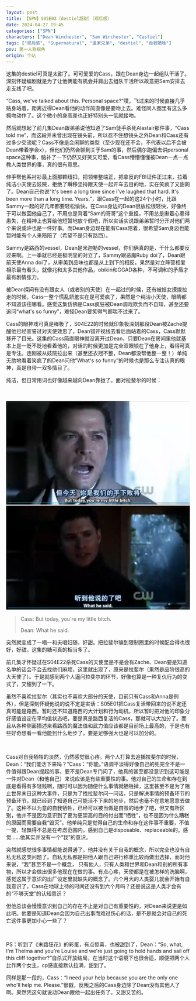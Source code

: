 ```yaml
---
layout: post
title: 【SPN】S05E03（destiel超甜）（观后感）
date: 2024-04-27 19:45
categories: ["SPN"]
characters: ["Dean Winchester", "Sam Winchester", "Castiel"]
tags: ["观后感", "Supernatural", "温家兄弟", "destiel", "自我牺牲"]
pov: 第一人称视角
origin: 个站
---
```


这集的destiel可真是太甜了。可可爱爱的Cass，跟在Dean身边一起组队干活了。深刻怀疑编剧就是为了让他俩能有机会并肩出去组队干活所以故意把Sam安排去走支线了吧。

“Cass, we've talked about this. Personal space?”噗，飞过来的时候直接几乎贴身站着，距离近得Dean看他的动作简直像是要吻上去。难怪同人图里有这么多拥吻动作了。这个微小的身高差也正好特别头一低就接吻。

然后就想起了前几集Dean跟弟弟说他知道了Sam徒手杀死Alastair那件事，“Cass told me”，而这段并未曾出现在镜头前，所以忍不住想镜头之外Dean和Cass还有过多少交流呢？Cass不像是会闲聊的类型（至少现在还不会，不代表以后不会被Dean带着学会x），但他们仍然会聊到关于Sam的事，然后偶尔跑偏去讲personal space这种事，脑补了一下仍然又好笑又可爱，看Cass懵懵懂懂被Dean一点一点教人类世界的事，真的很有意思。

伸手帮他系衬衫最上面那颗纽扣，把领带整端正，把拿反的FBI证件正过来，拉着纯洁小天使去妓院，拒绝了瞬移坚持跟天使一起开车去目的地，实在笑疯了又甜齁了。Dean自己也说“It's been a long time since I've laughed that hard. It's been more than a long time. Years.”，跟Cass在一起的这24个小时，比跟Sammy一起的好几年都要轻松愉快。在Cass身边的Dean很放松很轻快，好像终于可以做回他自己了，不用总是背着“Sam的哥哥”这个重担，不用总是揪着心患得患失，在精神上也算给他短暂地放个假吧，所以实话实说跟弟弟暂时分开对他们两个来说或许也是一件好事。而Dean身边现在能有Cass陪着，很希望Sam身边也能暂时能有个人来陪陪了（希望不是只有路西）。

Sammy是路西的vessel，Dean是米迦勒的vessel，你们俩真的是，干什么都要反过来啊。上一季就已经是极明显的对立了，Sammy跟恶魔Ruby doi了，Dean跟前天使Anna doi了，从审美到品味也都是从上到下的相反。果然是对立阵营相爱相杀最有看头，就像兆和太多其他作品，obikin和GGAD各种，不可调和的矛盾才最有剧情张力。

被Dean探问有没有跟女人（或者别的天使）在一起过的时候，还有被妓女撩拨拉走的时候，Cass一整个慌乱娇羞实在是可爱疯了，果然是个纯洁小天使，眼睛都不知道该往哪看。感觉这集仿佛是Cass疯狂被Dean调戏欺负而不自知，甚至还要追问“what's so funny”，难怪Dean要笑得气都喘不过来了。

Cass的眼神戏可真是棒极了，S04E22的时候就印象极深刻那段Dean被Zache提醒他已经宣誓过对天使效忠了，Dean错开视线去看后面站着的Cass，Cass默默移开了目光。这集的Cass简直眼神就没离开过Dean，只要Dean在房间里他就基本上是一眨不眨地看着他的，对话的时候更加是完全双眼锁在了他身上，看得可真是专注。连刚被从妓院拉出来（甚至还衣冠不整，Dean都没帮他整一整！）单纯无助地看着笑疯了的Dean问他“What's so funny”的时候也是那么专注认真的眼神，真是自带一双多情目了。

纯洁，但日常用词也好像越来越向Dean靠拢了。面对拉斐尔的时候：

<br><br>
![](https://raw.githubusercontent.com/junesirius/junesirius.github.io/master/assets/images/SPN/S05/2024-04-27-SPN-0503-1.jpg)
<br>
![](https://raw.githubusercontent.com/junesirius/junesirius.github.io/master/assets/images/SPN/S05/2024-04-27-SPN-0503-2.jpg)
<br>

> Cass: But today, you're my little bitch.
>
> Dean: What he said.

突然就变成了一唱一和夫唱妇随，好甜。把拉斐尔骗到限制圈里的时候配合得也很好，好甜。这集的糖可真的相当多了。

前几集才怀疑过在S04E22杀死Cass的天使里是不是会有Zache、Dean要是知道名单的话会不会去找他们麻烦，这里就出现了，原来是拉斐尔（果然是品阶很高的大天使了）。于是就感到两个人逼问拉斐尔的环节，好像也算是一种复仇行为的变式了，又甜到了一下。

虽然不喜欢拉斐尔（其实也不喜欢大部分的天使，目前只有Cass和Anna是例外），但是深刻怀疑他说的说不定是实话：S05E01把Cass复活带回来的说不定还真可能是路西。暂时还不知道路西的大计划和行为动机，所以暂时把对他的印象分好感值设定在平均值状态吧，要是真是路西复活的Cass，那就可以大加分了。而且从各种侧面描述来看路西的魔法值和武力值应该都是目前场上最高的，于是也有些好奇想看一看他能到什么地步了，要是足够强大也是可以加分的。

<br>

Cass对自我牺牲的淡然，仍然感觉很心疼。两个人打算去追捕拉斐尔的时候，Dean：“我们能活下来吗？”Cass：“你能。”语调平淡得好像自己的死完全不是一件值得跟Dean提起的事，要不是Dean专门问了，他真的甚至都没意识到这可能是一件对Dean（和他自己）来说应该是有些重要性的事。他对自己的生命和存在到底是看得有多轻贱啊，随时可以因为随便什么事情就牺牲掉，这里甚至不是为了阻止世界末日这种大事件，只是为了找拉斐尔问一问话，只是解决事情的预备环节的预备环节，就已经到了知道自己可能活不下来的地步，然后也毫不在意地愿意去做了。这种不以为意的自我牺牲，已经可以被当做是自毁的地步了吧，但又有所区别，他并不是因为意识到了要为更崇高的目的付出而“牺牲”，也不是因为什么糟糕的原因而需要自我“毁灭”。他单纯只是觉得自己的生命和存在这件事不重要，不值一提，轻飘得不总是在考虑范围内，感到自己是disposable、replaceable的。感觉……他其实并没有一个“我”的意识。

突然就感觉很多事情都能说得通了，他并没有关于自我的概念，所以完全也没有自私无私这类问题了。自私无私都是把他人跟自己进行称重比较而做出选择，而对他来说，“我”甚至不是一个概念， 只有他人，只有人类和世界和Dean和别的所有事物，所以才会做出很多他现在在做的事。有点心疼，天使都是在被怎样的洗脑啊，感觉这属于意识的出厂设定里就缺失的概念了。六个月大的人类婴儿就会开始有自我意识了，Cass在地球上待的时间还没有到六个月吗？还是说这是人类才会有的“不够天堂”的认知意识？

但他总该会慢慢意识到自己的存在不止是对自己有重要性的，对Dean来说更是如此吧。他要是知道Dean会因为自己出事而难过伤心的话，是不是就会对自己的死亡这件事更加小心一些了？

<br>

PS：听到了《末路狂花》的彩蛋，有点惊喜，也被甜到了，Dean：“So, what, I'm Thelma and you're Louise and we're just going to hold hands and sail off this cliff together?”自杀式开放结局，在当时这个语境下也很合适，顺便把两个人比作两个女主，cp感直接默认拉满，甜到了。

同样是那一段的，Cass：“I need your help because you are the only one who'll help me. Please.”很戳，反叛之后的Cass身边除了Dean没有其他人了啊。果然凭这句就说动Dean跟他一起出任务了。又甜又苦的。
